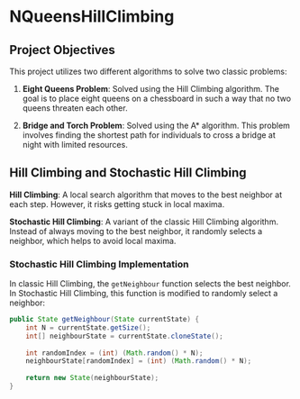 # NQueensHillClimbing

## Project Objectives

This project utilizes two different algorithms to solve two classic problems:

1. **Eight Queens Problem**: Solved using the Hill Climbing algorithm. The goal is to place eight queens on a chessboard in such a way that no two queens threaten each other.

2. **Bridge and Torch Problem**: Solved using the A* algorithm. This problem involves finding the shortest path for individuals to cross a bridge at night with limited resources.

## Hill Climbing and Stochastic Hill Climbing

**Hill Climbing**: A local search algorithm that moves to the best neighbor at each step. However, it risks getting stuck in local maxima.

**Stochastic Hill Climbing**: A variant of the classic Hill Climbing algorithm. Instead of always moving to the best neighbor, it randomly selects a neighbor, which helps to avoid local maxima.

### Stochastic Hill Climbing Implementation

In classic Hill Climbing, the `getNeighbour` function selects the best neighbor. In Stochastic Hill Climbing, this function is modified to randomly select a neighbor:

```java
public State getNeighbour(State currentState) {
    int N = currentState.getSize();
    int[] neighbourState = currentState.cloneState();
    
    int randomIndex = (int) (Math.random() * N);
    neighbourState[randomIndex] = (int) (Math.random() * N);
    
    return new State(neighbourState);
}
